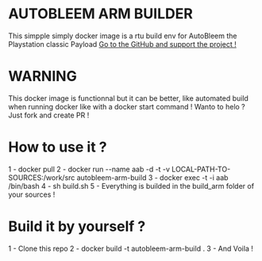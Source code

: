 # AUTOBLEEM ARM BUILDER
This simpple simply docker image is a rtu build env for AutoBleem the Playstation classic Payload
[Go to the GitHub and support the project !](https://github.com/screemerpl/cbleemsync)

# WARNING
This docker image is functionnal but it can be better, like automated build when running docker like with a docker start command ! Wanto to helo ? Just fork and create PR !

# How to use it ?
1 - docker pull 
2 - docker run --name aab -d -t -v LOCAL-PATH-TO-SOURCES:/work/src autobleem-arm-build
3 - docker exec -t -i aab /bin/bash
4 - sh build.sh
5 - Everything is builded in the build_arm folder of your sources !

# Build it by yourself ?
1 - Clone this repo
2 - docker build -t autobleem-arm-build .
3 - And Voila !
